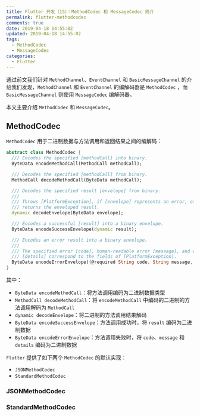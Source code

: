 ```yaml
---
title: Flutter 开发（15）：MethodCodec 和 MessageCodec 简介
permalink: flutter-methodcodec
comments: true
date: 2019-04-18 14:55:02
updated: 2019-04-18 14:55:02
tags:
  - MethodCodec
  - MessageCodec
categories:
  - Flutter
---
```


通过前文我们针对 `MethodChannel`、`EventChannel` 和 `BasicMessageChannel` 的介绍我们发现，`MethodChannel` 和 `EventChannel` 的编解码器是 `MethodCodec` ，而 `BasicMessageChannel` 则使用 `MessageCodec` 编解码器。

本文主要介绍 `MethodCodec` 和 `MessageCodec`。
<!--more-->

## MethodCodec

`MethodCodec` 用于二进制数据与方法调用和返回结果之间的编解码：

```dart
abstract class MethodCodec {
  /// Encodes the specified [methodCall] into binary.
  ByteData encodeMethodCall(MethodCall methodCall);

  /// Decodes the specified [methodCall] from binary.
  MethodCall decodeMethodCall(ByteData methodCall);

  /// Decodes the specified result [envelope] from binary.
  ///
  /// Throws [PlatformException], if [envelope] represents an error, otherwise
  /// returns the enveloped result.
  dynamic decodeEnvelope(ByteData envelope);

  /// Encodes a successful [result] into a binary envelope.
  ByteData encodeSuccessEnvelope(dynamic result);

  /// Encodes an error result into a binary envelope.
  ///
  /// The specified error [code], human-readable error [message], and error
  /// [details] correspond to the fields of [PlatformException].
  ByteData encodeErrorEnvelope({@required String code, String message, dynamic details});
}
```

其中：

* `ByteData encodeMethodCall`：将方法调用编码为二进制数据类型
* `MethodCall decodeMethodCall`：将 `encodeMethodCall` 中编码的二进制的方法调用解码为 `MethodCall`
* `dynamic decodeEnvelope`：将二进制的方法调用结果解码
* `ByteData encodeSuccessEnvelope`：方法调用成功时，将 `result` 编码为二进制数据
* `ByteData encodeErrorEnvelope`：方法调用失败时，将 `code`、`message` 和 `details` 编码为二进制数据

`Flutter` 提供了如下两个 `MethodCodec` 的默认实现：

* `JSONMethodCodec`
* `StandardMethodCodec`

### JSONMethodCodec

### StandardMethodCodec
